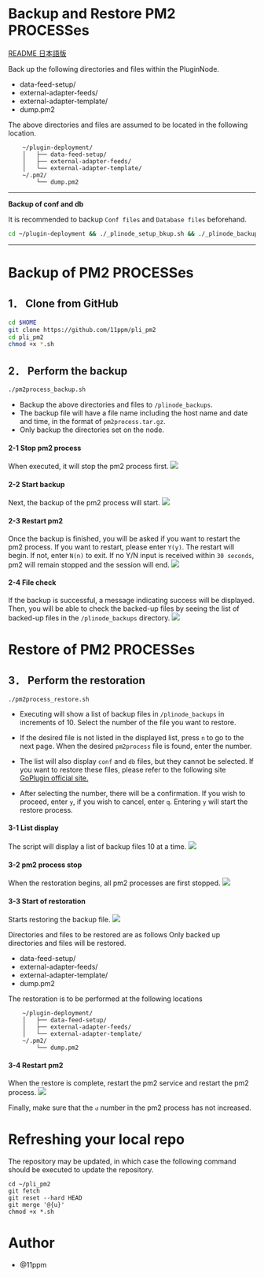 # Backup and Restore PM2 PROCESSes

 [README 日本語版](https://github.com/11ppm/pli_pm2/blob/main/README_JP.md)


Back up the following directories and files within the PluginNode.

* data-feed-setup/
* external-adapter-feeds/
* external-adapter-template/
* dump.pm2

The above directories and files are assumed to be located in the following location.

```
    ~/plugin-deployment/
    │   ├── data-feed-setup/
    │   ├── external-adapter-feeds/
    │   └── external-adapter-template/
    ~/.pm2/
        └── dump.pm2
```

---

**Backup of conf and db**

It is recommended to backup `Conf files` and `Database files` beforehand.
```sh
cd ~/plugin-deployment && ./_plinode_setup_bkup.sh && ./_plinode_backup.sh -full
```

---

# Backup of PM2 PROCESSes

## 1． Clone from GitHub

```sh
cd $HOME
git clone https://github.com/11ppm/pli_pm2
cd pli_pm2
chmod +x *.sh
```


## 2． Perform the backup

```sh
./pm2process_backup.sh 
```


* Backup the above directories and files to `/plinode_backups`.
* The backup file will have a file name including the host name and date and time, in the format of `pm2process.tar.gz`.
* Only backup the directories set on the node.


#### 2-1  Stop pm2 process
When executed, it will stop the pm2 process first.
<img src="./img/backup1.png">


#### 2-2  Start backup
Next, the backup of the pm2 process will start.
<img src="./img/backup2.png">


#### 2-3  Restart pm2
Once the backup is finished, you will be asked if you want to restart the pm2 process. If you want to restart, please enter `Y(y)`. The restart will begin. If not, enter `N(n)` to exit. If no Y/N input is received within `30 seconds`, pm2 will remain stopped and the session will end.
<img src="./img/backup3.png">

#### 2-4  File check
If the backup is successful, a message indicating success will be displayed. Then, you will be able to check the backed-up files by seeing the list of backed-up files in the `/plinode_backups` directory.
<img src="./img/backup4.png">



# Restore of PM2 PROCESSes

## 3． Perform the restoration
```shell
./pm2process_restore.sh
```

* Executing will show a list of backup files in `/plinode_backups` in increments of 10. Select the number of the file you want to restore.

* If the desired file is not listed in the displayed list, press `n` to go to the next page. When the desired `pm2process` file is found, enter the number.

* The list will also display `conf` and `db` files, but they cannot be selected. If you want to restore these files, please refer to the following site [GoPlugin official site.](https://github.com/GoPlugin/plugin-deployment/blob/main/docs/node_backup_restore.md)



* After selecting the number, there will be a confirmation. If you wish to proceed, enter `y`, if you wish to cancel, enter `q`. Entering `y` will start the restore process.

#### 3-1  List display
The script will display a list of backup files 10 at a time.
<img src="./img/restore1.png">

#### 3-2  pm2 process stop
When the restoration begins, all pm2 processes are first stopped.
<img src="./img/restore2.png">

#### 3-3  Start of restoration
Starts restoring the backup file.
<img src="./img/restore3.png">

Directories and files to be restored are as follows Only backed up directories and files will be restored.

* data-feed-setup/
* external-adapter-feeds/
* external-adapter-template/
* dump.pm2

The restoration is to be performed at the following locations
```
    ~/plugin-deployment/
    │   ├── data-feed-setup/
    │   ├── external-adapter-feeds/
    │   └── external-adapter-template/
    ~/.pm2/
        └── dump.pm2
```


#### 3-4  Restart pm2
When the restore is complete, restart the pm2 service and restart the pm2 process.
<img src="./img/restore4.png">

Finally, make sure that the `↺` number in the pm2 process has not increased.

# Refreshing your local repo

The repository may be updated, in which case the following command should be executed to update the repository.

```        
cd ~/pli_pm2
git fetch
git reset --hard HEAD
git merge '@{u}'
chmod +x *.sh
```

# Author

* @11ppm


